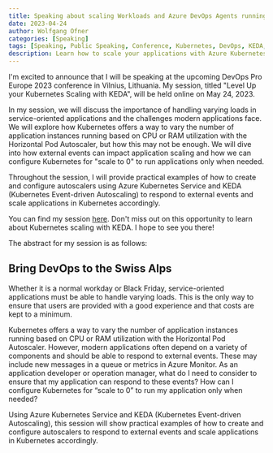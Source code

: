 ```yaml
---
title: Speaking about scaling Workloads and Azure DevOps Agents running in Kubernetes with KEDA at the DevOps Pro Europe 2023 Conference
date: 2023-04-24
author: Wolfgang Ofner
categories: [Speaking]
tags: [Speaking, Public Speaking, Conference, Kubernetes, DevOps, KEDA, Azure DevOps]
description: Learn how to scale your applications with Azure Kubernetes Service and KEDA. Also use KEDA to scale your Azure DevOps Agents running inside a Kubernetes cluster.
---
```


I'm excited to announce that I will be speaking at the upcoming DevOps Pro Europe 2023 conference in Vilnius, Lithuania. My session, titled "Level Up your Kubernetes Scaling with KEDA", will be held online on May 24, 2023.

In my session, we will discuss the importance of handling varying loads in service-oriented applications and the challenges modern applications face. We will explore how Kubernetes offers a way to vary the number of application instances running based on CPU or RAM utilization with the Horizontal Pod Autoscaler, but how this may not be enough. We will dive into how external events can impact application scaling and how we can configure Kubernetes for "scale to 0" to run applications only when needed.

Throughout the session, I will provide practical examples of how to create and configure autoscalers using Azure Kubernetes Service and KEDA (Kubernetes Event-driven Autoscaling) to respond to external events and scale applications in Kubernetes accordingly.

You can find my session <a href="https://events.pinetool.ai/2928/#sessions/99181" target="_blank" rel="noopener noreferrer">here</a>. Don't miss out on this opportunity to learn about Kubernetes scaling with KEDA. I hope to see you there!

The abstract for my session is as follows:

## Bring DevOps to the Swiss Alps

Whether it is a normal workday or Black Friday, service-oriented applications must be able to handle varying loads. This is the only way to ensure that users are provided with a good experience and that costs are kept to a minimum. 

Kubernetes offers a way to vary the number of application instances running based on CPU or RAM utilization with the Horizontal Pod Autoscaler. However, modern applications often depend on a variety of components and should be able to respond to external events. These may include new messages in a queue or metrics in Azure Monitor. As an application developer or operation manager, what do I need to consider to ensure that my application can respond to these events? How can I configure Kubernetes for “scale to 0” to run my application only when needed? 

Using Azure Kubernetes Service and KEDA (Kubernetes Event-driven Autoscaling), this session will show practical examples of how to create and configure autoscalers to respond to external events and scale applications in Kubernetes accordingly. 

<!-- ## Slides of the Talk

You can find the slides of the talk on <a href="XXX" target="_blank" rel="noopener noreferrer">GitHub</a>. -->